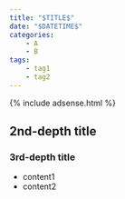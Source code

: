 ```yaml
---
title: "$TITLE$"
date: "$DATETIME$"
categories:
    - A
    - B
tags:
    - tag1
    - tag2
---
```


{% include adsense.html %}

## 2nd-depth title
### 3rd-depth title
- content1
- content2

